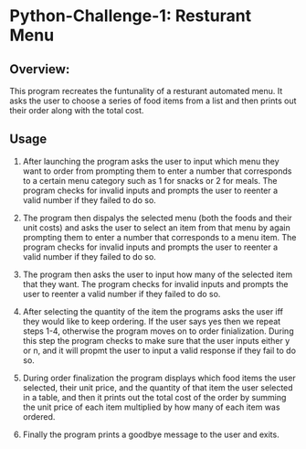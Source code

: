 # Python-Challenge-1: Resturant Menu

## Overview:
This program recreates the funtunality of a resturant automated menu. It asks the user to choose a series of food items from a list and then prints out their order along with the total cost.

## Usage
1. After launching the program asks the user to input which menu they want to order from prompting them to enter a number that corresponds to a certain menu category such as 1 for snacks or 2 for meals. The program checks for invalid inputs and prompts the user to reenter a valid number if they failed to do so.

2. The program then dispalys the selected menu (both the foods and their unit costs) and asks the user to select an item from that menu by again prompting them to enter a number that corresponds to a menu item. The program checks for invalid inputs and prompts the user to reenter a valid number if they failed to do so.

3. The program then asks the user to input how many of the selected item that they want. The program checks for invalid inputs and prompts the user to reenter a valid number if they failed to do so.

4. After selecting the quantity of the item the programs asks the user iff they would like to keep ordering. If the user says yes then we repeat steps 1-4, otherwise the program moves on to order finialization. During this step the program checks to make sure that the user inputs either y or n, and it will propmt the user to input a valid response if they fail to do so.

5. During order finalization the program displays which food items the user selected, their unit price, and the quantity of that item the user selected in a table, and then it prints out the total cost of the order by summing the unit price of each item multiplied by how many of each item was ordered.

6. Finally the program  prints a goodbye message to the user and exits.